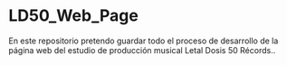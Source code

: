 # LD50_Web_Page
En este repositorio pretendo guardar todo el proceso de desarrollo de la página web del estudio de producción musical Letal Dosis 50 Récords..
